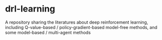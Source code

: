 # drl-learning
A repository sharing the literatures about deep reinforcement learning, including Q-value-based / policy-gradient-based model-free methods, and some model-based / multi-agent methods

